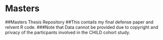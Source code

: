 # Masters
##Masters Thesis Repository
##This contails my final defense paper and relvent R code.
###Note that Data cannot be provided due to copyright and privacy of the particpants involved in the CHILD cohort study.
